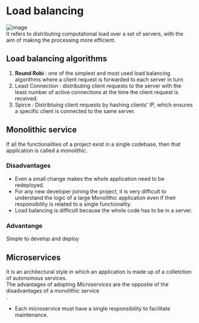# Load balancing
![image](https://user-images.githubusercontent.com/67142421/178641574-83f7e9d2-98e5-4996-a2ff-150741741bbe.png)<br>
It refers to distributing computational load over a set of servers, with the aim of making the processing more efficient.<br>
## Load balancing algorithms
1. **Round Robi** : one of the simplest and most used load balancing algorithms where a client request is forwarded to each server in turn
2. Least Connection : distributing client requests to the server with the least number of active connections at the time the client request is received.
3. Spirce : Distribtuing client requests by hashing clients' IP, which ensures a specific client is connected to the same server. 

## Monolithic service
If all the functionalities of a project exist in a single codebase, then that application is called a *monolithic*.
### Disadvantages
* Even a small change makes the whole application need to be redeployed.
* For any new developer joining the project, it is very difficult to understand the logic of a large Monolithic application even if their responsibility is related to a single functionality.
* Load balancing is difficult because the whole code has to be in a server.
### Advantange
Simple to develop and deploy

## Microservices
It is an architectural style in which an application is made up of a colletction of autonomous services.<br>
The advantages of adopting *Microservices* are the oppostie of the disadvantages of a monolithic service<br>.
* Each microservice must have a single responsibility to facilitate maintenance.
